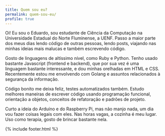 ```yaml
---
title: Quem sou eu?
permalink: quem-sou-eu/
profile: true
---
```


Oi! Eu sou o Eduardo, sou estudante de Ciência da Computação na Universidade Estadual
do Norte Fluminense, a UENF. Passo a maior parte dos meus dias lendo código de outras pessoas, lendo posts, viajando nas minhas ideias mais malucas e também escrevendo código.

Gosto de linguagens de altíssimo nível, como Ruby e Python. Tenho usado bastante Javascript (frontend e backend), que por sua vez é uma linguagem bastante interessante, e dou minhas orelhadas em HTML e CSS. Recentemente estou me envolvendo com Golang e assuntos relacionados à segurança da informação.

Código bonito me deixa feliz, testes automatizados também. Estudo melhores maneiras de escrever código usando programação funcional, orientação a objetos, conceitos de refatoração e padrões de projeto.

Curto a ideia do Arduíno e do Raspberry Pi, mas não manjo nada, um dia vou fazer coisas legais com eles. Nas horas vagas, a cozinha é meu lugar. Uso como terapia, gosto de brincar bastante nela.

{% include footer.html %}
